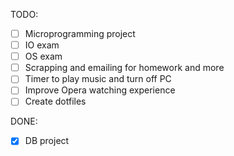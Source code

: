 TODO:

- [ ] Microprogramming project
- [ ] IO exam
- [ ] OS exam
- [ ] Scrapping and emailing for homework and more
- [ ] Timer to play music and turn off PC
- [ ] Improve Opera watching experience
- [ ] Create dotfiles

DONE:

- [x] DB project
